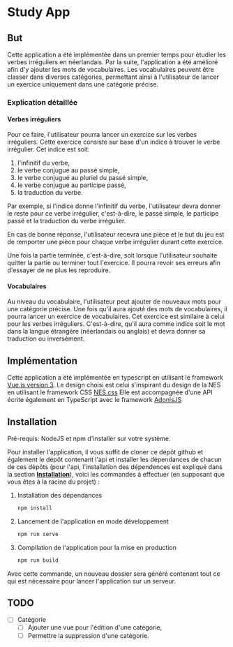# Study App

## But

Cette application a été implémentée dans un premier temps pour étudier les
verbes irréguliers en néerlandais.
Par la suite, l'application a été amélioré afin d'y ajouter les mots de
vocabulaires.
Les vocabulaires peuvent être classer dans diverses catégories, permettant
ainsi à l'utilisateur de lancer un exercice uniquement dans une catégorie précise.

### Explication détaillée

#### Verbes irréguliers

Pour ce faire, l'utilisateur pourra lancer un exercice sur les verbes
irréguliers.
Cette exercice consiste sur base d'un indice à trouver le verbe irrégulier.
Cet indice est soit:

1. l'infinitif du verbe,
2. le verbe conjugué au passé simple,
3. le verbe conjugué au pluriel du passé simple,
4. le verbe conjugué au participe passé,
5. la traduction du verbe.

Par exemple, si l'indice donne l'infinitif du verbe, l'utilisateur devra donner
le reste pour ce verbe irrégulier, c'est-à-dire, le passé simple, le participe
passé et la traduction du verbe irrégulier.

En cas de bonne réponse, l'utilisateur recevra une pièce et le but du jeu est
de remporter une pièce pour chaque verbe irrégulier durant cette exercice.

Une fois la partie terminée, c'est-à-dire, soit lorsque l'utilisateur souhaite
quitter la partie ou terminer tout l'exercice. Il pourra revoir ses erreurs
afin d'essayer de ne plus les reproduire.

#### Vocabulaires

Au niveau du vocabulaire, l'utilisateur peut ajouter de nouveaux mots pour une
catégorie précise. Une fois qu'il aura ajouté des mots de vocabulaires, il
pourra lancer un exercice de vocabulaires.
Cet exercice est similaire à celui pour les verbes irréguliers. C'est-à-dire,
qu'il aura comme indice soit le mot dans la langue étrangère (néerlandais ou
anglais) et devra donner sa traduction ou inversément.

## Implémentation

Cette application a été implémentée en typescript en utilisant le framework
[Vue.js version 3](https://v3.vuejs.org/).
Le design choisi est celui s'inspirant du design de la NES en utilisant le
framework CSS [NES.css](https://nostalgic-css.github.io/NES.css/)
Elle est accompagnée d'une API écrite également en TypeScript avec le framework
[AdonisJS](https://adonisjs.com/)

## Installation

Pré-requis: NodeJS et npm d'installer sur votre système.

Pour installer l'application, il vous suffit de cloner ce dépôt github et
également le dépôt contenant l'api et installer les dépendances de chacun de
ces dépôts (pour l'api, l'installation des dépendences est expliqué dans la
section [**Installation**](xavierbol/study-app-api/README.md#Installation)),
voici les commandes à effectuer (en supposant que vous êtes à la racine du
projet) :

1. Installation des dépendances

    ```bash
    npm install
    ```

2. Lancement de l'application en mode développement

    ```bash
    npm run serve
    ```

3. Compilation de l'application pour la mise en production

    ```bash
    npm run build
    ```

Avec cette commande, un nouveau dossier sera généré contenant tout ce qui est nécessaire pour lancer l'application sur un serveur.

## TODO

- [ ] Catégorie
  - [ ] Ajouter une vue pour l'édition d'une catégorie,
  - [ ] Permettre la suppression d'une catégorie.
